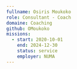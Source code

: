 ```yaml
---
fullname: Osiris Moukoko
role: Consultant - Coach
domaine: Coaching
github: OMoukoko
missions:
  - start: 2020-10-01
    end: 2024-12-30
    status: service
    employer: NUMA
---
```


